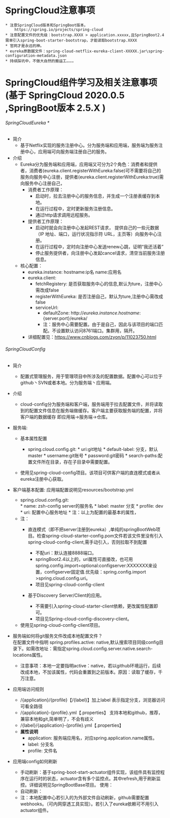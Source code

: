 # SpringCloud注意事项
    * 注意SpringCloud版本和SpringBoot版本。
        https://spring.io/projects/spring-cloud
    * 注意配置文件的优先级：bootstrap.XXXX > application.xxxxx,且SpringBoot2.4需单引入spring-boot-starter-bootstrap，才能读取bootstrap.XXXX
    * 官网才是永远的神。   
    * eureka原数据文件：spring-cloud-netflix-eureka-client-XXXXX.jar\spring-configuration-metadata.json 
    * 持续踩坑中，不做大自然的搬运工。。。。   
    
# SpringCloud组件学习及相关注意事项(基于 SpringCloud 2020.0.5 ,SpringBoot版本 2.5.X )
###### SpringCloudEureka * 
   * 简介
        * 基于Netflix实现的服务注册中心。分为服务端和应用端，服务端为服务注册中心，应用端可向服务端注册自己的服务。
   * 介绍
        * Eureka分为服务端和应用端，应用端又可分为2个角色：消费者和提供者，消费者(eureka.client.registerWithEureka:false)可不需要将自己的服务向服务中心注册，提供者(eureka.client.registerWithEureka:true)需向服务中心注册自己，
            * 消费者工作原理：
                * 启动时，拉去注册中心的服务信息，并生成一个注册表缓存到本地。
                * 在运行过程中，定时更新服务注册信息。
                * 通过http请求调用远程服务。
            * 提供者工作原理：
                * 启动时就会向注册中心发起REST请求， 提供自己的一些元数据（IP 地址、端口，运行状况指示符 URL，主页等）向服务中心注册。
                * 在运行过程中，定时向注册中心发送renew心跳，证明“我还活着”
                * 停止服务提供者，向注册中心发起cancel请求，清空当前服务注册信息。
        * 核心配置：
            * eureka.instance:
                hostname:ip名
                name:应用名
            * eureka.client:
                 * fetchRegistery: 是否获取服务中心的信息,默认为ture，注册中心需改成false
                 * registerWithEureka: 是否注册自己，默认为ture,注册中心需改成false
                 * serviceUrl:
                      * defaultZone: http://${eureka.instance.hostname}:${server.port}/eureka/ 
                      * 注：服务中心需要配置。由于是自己，因此与该项目的端口匹配。不设置默认访问8761端口。集群用，隔开。
            * 详细配置见：https://www.cnblogs.com/zyon/p/11023750.html
                 
###### SpringCloudConfig 
   * 简介 
        * 配置式管理服务，用于管理项目中所涉及的配置数据。配置中心可以位于github丶SVN或者本地。分为服务端丶应用端。

   * 介绍
        * cloud-config分为服务端和客户端，服务端用于拉去配置文件，并将读取到的配置文件信息在服务端做缓存。客户端主要获取服务端的配置，并将客户端的数据缓存
        即应用端->服务端->仓库。
   * 服务端:
        * 基本属性配置 
            * spring.cloud.config.git:
                  * uri:git地址
                  * default-label: 分支，默认master
                  * username:git账号
                  * password:git密码
                  * search-paths:配置文件所在目录，存在子目录中需要配置。
            
        * 使用见spring-cloud-config项目。该项目可供客户端的直连模式或者从eureka注册中心获取。
   * 客户端基本配置: 应用端配置说明见resources/bootstrap.yml
        * spring.cloud.config.git:   
              * name: zsh-config server的服务名
              * label: master  分支
              * profile: dev 
              * uri:  配置中心服务地址
              * 注：以上为配置的最基本的属性，
        * 注：
            * 直连模式（即不把server注册到eureka）,单纯的springBootWeb项目。检查spring-cloud-starter-config.pom文件若该文件里没有引入spring-cloud-config-client,需手动引入，否则拉取不到配置
              * 不配uri：默认连接8888端口。
              * springBoot2.4以上的，uri属性可直接改，也可用spring.config.import=optional:configserver:XXXXXXX来设置，configserver固定值.优先级：spring.config.import >spring.cloud.config.uri。  
              * 项目见spring-cloud-config-client
              
            * 基于Discovery Server/Client的应用。
              * 不需要引入spring-cloud-starter-client依赖，更改属性配置即可。
              * 项目见Spring-cloud-config-discovery-client。
        * 使用见spring-cloud-config-client项目。
   * 服务端如何将git服务文件改成本地配置文件？
        <br>在配置文件中指明 spring.profiles.active: native,默认搜索项目同级config目录下。如需改地址：需指定spring.cloud.config.server.native.search-locations属性。
        * 注意事项：本地一定要指明active：native，若以github环境运行，后续改成本地，不加该属性，代码会重置到之前版本。原因：读取了缓存，千万注意。
   * 应用端访问规则
        * /{application}/{profile}【/{label}】加上label 表示指定分支，浏览器访问可看全路径<br>  
        * /{application}-{profile}.yml【.properties】 支持本地和github，推荐，兼容本地和git,简单明了，不会有歧义 <br> 
        * /{label}/{application}-{profile}.yml【.properties】 <br>
        * **属性说明**
            * application: 服务端应用名，对应spring.application.name属性。
            * label: 分支名
            * profile: 文件名
   * 应用端config如何刷新
        * 手动刷新：基于spring-boot-start-actuator组件实现，该组件具有监控程序在运行时的状态，actuator含有多个监控点。其中refresh,用于刷新监控。详细说明见SpringBootBase项目。
            使用：
        * 自动刷新：
        * 注：本地配置中心若引入的为外部文件自动刷新，github需要配置webhooks。（可内网穿透工具实现）。若引入了eureka依赖可不用引入actuator组件。
  
 

